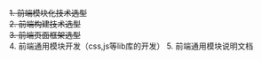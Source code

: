 <s>1. 前端模块化技术选型</s><br/>
<s>2. 前端构建技术选型</s><br/>
<s>3. 前端页面框架选型</s><br/>
4. 前端通用模块开发（css,js等lib库的开发）
5. 前端通用模块说明文档
